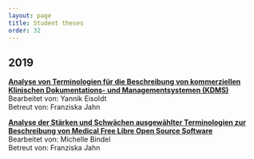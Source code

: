 ```yaml
---
layout: page
title: Student theses
order: 32
---
```


## 2019
**<a href="public/Bachelorarbeit_Yannik_Eisoldt.pdf">Analyse von Terminologien für die Beschreibung von kommerziellen Klinischen Dokumentations- und Managementsystemen (KDMS)</a>**<br>
Bearbeitet von: Yannik Eisoldt<br>
Betreut von: Franziska Jahn

**<a href="public/Bachelorarbeit_Michelle_Bindel.pdf">Analyse der Stärken und Schwächen ausgewählter Terminologien zur Beschreibung von Medical Free Libre Open Source Software</a>**<br>
Bearbeitet von: Michelle Bindel<br>
Betreut von: Franziska Jahn
